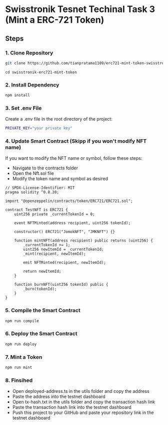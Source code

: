 # Swisstronik Tesnet Techinal Task 3 (Mint a ERC-721 Token)

## Steps

### 1. Clone Repository

```bash
git clone https://github.com/tianpratama1109/erc721-mint-token-swisstronik.git
```

```
cd swisstronik-erc721-mint-token
```

### 2. Install Dependency

```bash
npm install
```

### 3. Set .env File

Create a .env file in the root directory of the project:

```bash
PRIVATE_KEY="your private key"
```

### 4. Update Smart Contract (Skipp if you won't modify NFT name)

If you want to modify the NFT name or symbol, follow these steps:

- Navigate to the contracts folder
- Open the Nft.sol file
- Modify the token name and symbol as desired

```
// SPDX-License-Identifier: MIT
pragma solidity ^0.8.20;

import "@openzeppelin/contracts/token/ERC721/ERC721.sol";

contract TestNFT is ERC721 {
    uint256 private _currentTokenId = 0;

    event NFTMinted(address recipient, uint256 tokenId);

    constructor() ERC721("JomokNFT", "JMKNFT") {}

    function mintNFT(address recipient) public returns (uint256) {
        _currentTokenId += 1;
        uint256 newItemId = _currentTokenId;
        _mint(recipient, newItemId);

        emit NFTMinted(recipient, newItemId);

        return newItemId;
    }

    function burnNFT(uint256 tokenId) public {
        _burn(tokenId);
    }
}

```

### 5. Compile the Smart Contract

```bash
npm run compile
```

### 6. Deploy the Smart Contract

```bash
npm run deploy
```

### 7. Mint a Token

```bash
npm run mint
```

### 8. Finsihed

- Open deployed-address.ts in the utils folder and copy the address
- Paste the address into the testnet dashboard
- Open tx-hash.txt in the utils folder and copy the transaction hash link
- Paste the transaction hash link into the testnet dashboard
- Push this project to your GitHub and paste your repository link in the testnet dashboard

